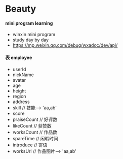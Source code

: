 # Beauty

#### mini program learning 
- winxin mini program
- study day by day
- https://mp.weixin.qq.com/debug/wxadoc/dev/api/


#### 表 employee
- userId
- nickName
- avatar
- age
- height
- region
- address
- skill // 技能--> 'aa,ab'
- score
- praiseCount // 好评数
- likeCount  // 获赞数
- worksCount // 作品数
- spareTime  // 闲暇时间
- introduce  // 寄语
- worksUrl   // 作品图片--> 'aa,ab'
